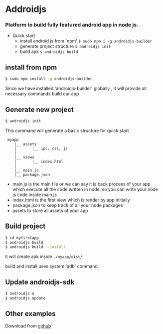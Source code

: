 # Addroidjs
### Platform to build fully featured android app in node js.

- Quick start
    - install android js from 'npm' ``$ sudo npm i -g androidjs-builder ``
    - generate project structure ``$ androidjs init``
    - build apk ``$ androidjs build``

## install from npm
```bash
$ sudo npm install -g androidjs-builder 
```
Since we have installed 'androidjs-builder' globally , it will provide all necessary commands build our app

## Generate new project
```bash
$ androidjs init
```
This command will generate a basic structure for quick start

```text
 myapp
    |__ assets
    |       |__ ipc, css, js
    |
    |__ views
    |       |__ index.html
    |
    |__ main.js
    |__ package.json

```

- main.js is the main file or we can say it is back process of your app which execute all the code written in node, so you can write your node js code inside main.js
- index.html is the first view which is render by app initially
- package.json to keep track of all your node packages
- assets to store all assets of your app



## Build project
```bash
$ cd myfirstapp
$ androidjs build
$ androidjs build --install
```
it will create apk inside ``./myapp/dist/``

build and install uses system 'adb' command.

## Update androidjs-sdk
```bash
$ androidjs u
$ androidjs update
```


## Other examples
Download from [github](https://github.com/android-js/sample-app)

